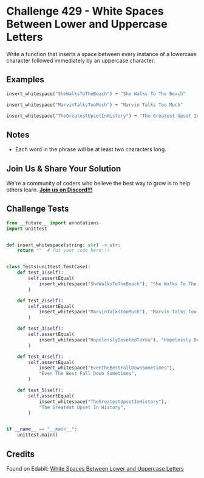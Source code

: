 # Challenge 429 - White Spaces Between Lower and Uppercase Letters

Write a function that inserts a space between every instance of a lowercase character followed immediately by an uppercase character.

## Examples
```python
insert_whitespace("SheWalksToTheBeach") ➞ "She Walks To The Beach"

insert_whitespace("MarvinTalksTooMuch") ➞ "Marvin Talks Too Much"

insert_whitespace("TheGreatestUpsetInHistory") ➞ "The Greatest Upset In History"
```
## Notes

- Each word in the phrase will be at least two characters long.

## Join Us & Share Your Solution

We're a community of coders who believe the best way to grow is to help others learn. **[Join us on Discord!!!](https://discord.gg/sfHykntuGy)**

## Challenge Tests
```python
from __future__ import annotations
import unittest


def insert_whitespace(string: str) -> str:
    return ""  # Put your code here!!!


class Tests(unittest.TestCase):
    def test_1(self):
        self.assertEqual(
            insert_whitespace("SheWalksToTheBeach"), "She Walks To The Beach"
        )

    def test_2(self):
        self.assertEqual(
            insert_whitespace("MarvinTalksTooMuch"), "Marvin Talks Too Much"
        )

    def test_3(self):
        self.assertEqual(
            insert_whitespace("HopelesslyDevotedToYou"), "Hopelessly Devoted To You"
        )

    def test_4(self):
        self.assertEqual(
            insert_whitespace("EvenTheBestFallDownSometimes"),
            "Even The Best Fall Down Sometimes",
        )

    def test_5(self):
        self.assertEqual(
            insert_whitespace("TheGreatestUpsetInHistory"),
            "The Greatest Upset In History",
        )


if __name__ == "__main__":
    unittest.main()
```
## Credits

Found on Edabit: [White Spaces Between Lower and Uppercase Letters](https://edabit.com/challenge/TCbrjfMm2dPzQDbz5)

